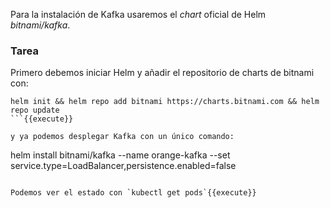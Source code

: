 Para la instalación de Kafka usaremos el _chart_ oficial de Helm _bitnami/kafka_.

### Tarea

Primero debemos iniciar Helm y añadir el repositorio de charts de bitnami con:
```
helm init && helm repo add bitnami https://charts.bitnami.com && helm repo update 
```{{execute}}

y ya podemos desplegar Kafka con un único comando:

```
helm install bitnami/kafka --name orange-kafka --set service.type=LoadBalancer,persistence.enabled=false
```{{execute}}

Podemos ver el estado con `kubectl get pods`{{execute}}